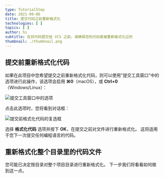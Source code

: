 ```yaml
---
type: TutorialStep
date: 2021-09-06
title: 提交代码之前重新格式化
technologies: [ ]
topics: [ ]
author: hs
subtitle: 在将代码提交给 VCS 之前，请确保您的代码是被重新格式化过的
thumbnail: ./thumbnail.png
---
```


## 提交前重新格式化代码
如果在此项目中您希望提交之前重新格式化代码，则可以使用"提交工具窗口"中的选项进行此操作，该选项会启用 **⌘0**（macOS），或 **Ctrl+0**（Windows/Linux）：

![提交工具窗口中的选项](amend-cog.png)

点击此选项时，您将看到对话框：

![提交前格式化代码的复选框](reformat-code-checkbox.png)

选择  **格式化代码** 选项并按下 **OK**，在提交之前对文件进行重新格式化。 这将适用于您下一次提交任何编程语言的代码。

## 重新格式化整个目录里的代码文件
您可能已决定按目录对整个项目目录进行重新格式化。 下一步我们将看看如何做到这一点。 

